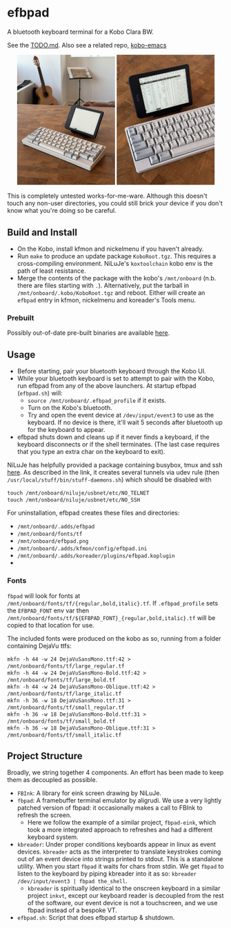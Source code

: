 # efbpad

A bluetooth keyboard terminal for a Kobo Clara BW.

See the [TODO.md](TODO.md).
Also see a related repo, [kobo-emacs](https://github.com/enthdegree/kobo-emacs/)

<p align="center">
  <img alt="Wide" src="./images/efbpad_1.jpeg" width="45%">
  <img alt="Detail" src="./images/efbpad_2.jpeg" width="45%">
</p>

This is completely untested works-for-me-ware. Although this doesn't touch any non-user directories, you could still brick your device if you don't know what you're doing so be careful. 

## Build and Install

 - On the Kobo, install kfmon and nickelmenu if you haven't already.
 - Run `make` to produce an update package `KoboRoot.tgz`.
   This requires a cross-compiling environment.
   NiLuJe's `koxtoolchain` kobo env is the path of least resistance.
 - Merge the contents of the package with the kobo's `/mnt/onboard` (n.b. there are files starting with `.`).
   Alternatively, put the tarball in `/mnt/onboard/.kobo/KoboRoot.tgz` and reboot. 
   Either will create an `efbpad` entry in kfmon, nickelmenu and koreader's Tools menu.

### Prebuilt
Possibly out-of-date pre-built binaries are available [here](https://mega.nz/folder/mU4kQa7L#9MGGHw2HltTiviuZUtqynw).
   
## Usage

 - Before starting, pair your bluetooth keyboard through the Kobo UI.
 - While your bluetooth keyboard is set to attempt to pair with the Kobo, run efbpad from any of the above launchers.
   At startup efbpad (`efbpad.sh`) will:
   - `source /mnt/onboard/.efbpad_profile` if it exists.
   - Turn on the Kobo's bluetooth.
   - Try and open the event device at `/dev/input/event3` to use as the keyboard.
     If no device is there, it'll wait 5 seconds after bluetooth up for the keyboard to appear. 
 - efbpad shuts down and cleans up if it never finds a keyboard, if the keyboard disconnects or if the shell terminates.
   (The last case requires that you type an extra char on the keyboard to exit).

NiLuJe has helpfully provided a package containing busybox, tmux and ssh
[here](https://www.mobileread.com/forums/showthread.php?t=254214).
As described in the link, it creates several tunnels via udev rule (then `/usr/local/stuff/bin/stuff-daemons.sh`) which should be disabled with
```
touch /mnt/onboard/niluje/usbnet/etc/NO_TELNET
touch /mnt/onboard/niluje/usbnet/etc/NO_SSH
```

For uninstallation, efbpad creates these files and directories:
 - `/mnt/onboard/.adds/efbpad`
 - `/mnt/onboard/fonts/tf`
 - `/mnt/onboard/efbpad.png` 
 - `/mnt/onboard/.adds/kfmon/config/efbpad.ini`
 - `/mnt/onboard/.adds/koreader/plugins/efbpad.koplugin`
 - 
### Fonts
`fbpad` will look for fonts at `/mnt/onboard/fonts/tf/{regular,bold,italic}.tf`.
If `.efbpad_profile` sets the `EFBPAD_FONT` env var then `/mnt/onboard/fonts/tf/${EFBPAD_FONT}_{regular,bold,italic}.tf` will be copied to that location for use.

The included fonts were produced on the kobo as so, running from a folder containing DejaVu ttfs:
```
mkfn -h 44 -w 24 DejaVuSansMono.ttf:42 > /mnt/onboard/fonts/tf/large_regular.tf
mkfn -h 44 -w 24 DejaVuSansMono-Bold.ttf:42 > /mnt/onboard/fonts/tf/large_bold.tf
mkfn -h 44 -w 24 DejaVuSansMono-Oblique.ttf:42 > /mnt/onboard/fonts/tf/large_italic.tf
mkfn -h 36 -w 18 DejaVuSansMono.ttf:31 > /mnt/onboard/fonts/tf/small_regular.tf
mkfn -h 36 -w 18 DejaVuSansMono-Bold.ttf:31 > /mnt/onboard/fonts/tf/small_bold.tf
mkfn -h 36 -w 18 DejaVuSansMono-Oblique.ttf:31 > /mnt/onboard/fonts/tf/small_italic.tf
```

## Project Structure
Broadly, we string together 4 components. 
An effort has been made to keep them as decoupled as possible.
 - `FBInk`: A library for eink screen drawing by NiLuJe.
 - `fbpad`: A framebuffer terminal emulator by aligrudi.
   We use a very lightly patched version of fbpad: it occasionally
   makes a call to FBInk to refresh the screen.
    - Here we follow the example of a similar project, `fbpad-eink`, which
      took a more integrated approach to refreshes and had a different
      keyboard system.
 - `kbreader`: Under proper conditions keyboards appear in linux as
   event devices. `kbreader` acts as the interpreter to translate keystrokes
   coming out of an event device into strings printed to stdout.
   This is a standalone utility.
   When you start `fbpad` it waits for chars from stdin. We get `fbpad`
   to listen to the keyboard by piping kbreader into it as so:
   `kbreader /dev/input/event3 | fbpad the_shell`.
    - `kbreader` is spiritually identical to the onscreen keyboard in
      a similar project `inkvt`, except our keyboard reader is decoupled
      from the rest of the software, our event device is not a touchscreen,
      and we use fbpad instead of a bespoke VT.
 - `efbpad.sh`: Script that does efbpad startup & shutdown.
